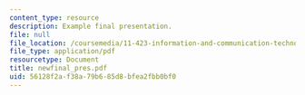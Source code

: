 ```yaml
---
content_type: resource
description: Example final presentation.
file: null
file_location: /coursemedia/11-423-information-and-communication-technologies-in-community-development-spring-2004/56128f2af38a79b685d8bfea2fbb0bf0_newfinal_pres.pdf
file_type: application/pdf
resourcetype: Document
title: newfinal_pres.pdf
uid: 56128f2a-f38a-79b6-85d8-bfea2fbb0bf0
---
```

